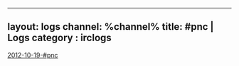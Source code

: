 
---
layout: logs
channel: %channel%
title: #pnc | Logs
category : irclogs
---
<a href="2012-10-19-#pnc.md">2012-10-19-#pnc</a>


